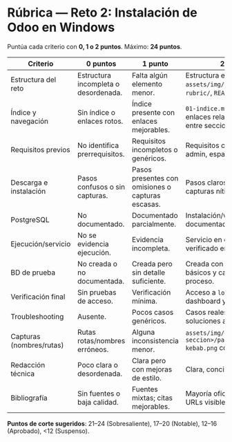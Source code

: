# Rúbrica — Reto 2: Instalación de Odoo en Windows

Puntúa cada criterio con **0, 1 o 2 puntos**. Máximo: **24 puntos**.

| Criterio | 0 puntos | 1 punto | 2 puntos |
|---|---|---|---|
| Estructura del reto | Estructura incompleta o desordenada. | Falta algún elemento menor. | Estructura exacta: `docs/`, `assets/img/<NN-seccion>/`, `rubric/`, `README.md`. |
| Índice y navegación | Sin índice o enlaces rotos. | Índice presente con enlaces mejorables. | `01-indice.md` operativo y enlaces relativos correctos entre secciones. |
| Requisitos previos | No identifica prerrequisitos. | Requisitos incompletos o genéricos. | Requisitos claros (Windows, admin, espacio, etc.). |
| Descarga e instalación | Pasos confusos o sin capturas. | Pasos presentes con omisiones o capturas escasas. | Pasos claros y ordenados con capturas nítidas. |
| PostgreSQL | No documentado. | Documentado parcialmente. | Instalación/verificación documentada con evidencia. |
| Ejecución/servicio | No se evidencia ejecución. | Evidencia incompleta. | Servicio en ejecución y verificado en Windows. |
| BD de prueba | No creada o no documentada. | Creada pero sin detalle suficiente. | Creada con parámetros básicos y captura del proceso. |
| Verificación final | Sin pruebas de acceso. | Verificación mínima. | Acceso a `localhost:8069` con dashboard y fecha/hora. |
| Troubleshooting | Ausente. | Pocos casos genéricos. | Casos reales encontrados + soluciones aplicadas. |
| Capturas (nombres/rutas) | Rutas rotas/nombres erróneos. | Alguna inconsistencia menor. | `assets/img/<NN-seccion>/pasoNN_descripcion-kebab.png` correcto. |
| Redacción técnica | Poco clara o desordenada. | Clara pero con mejoras de estilo. | Clara, concisa y técnica. |
| Bibliografía | Sin fuentes o baja calidad. | Fuentes mixtas; citas mejorables. | Mayoría oficiales/técnicas; URLs visibles en capturas. |

**Puntos de corte sugeridos**: 21–24 (Sobresaliente), 17–20 (Notable), 12–16 (Aprobado), <12 (Suspenso).
